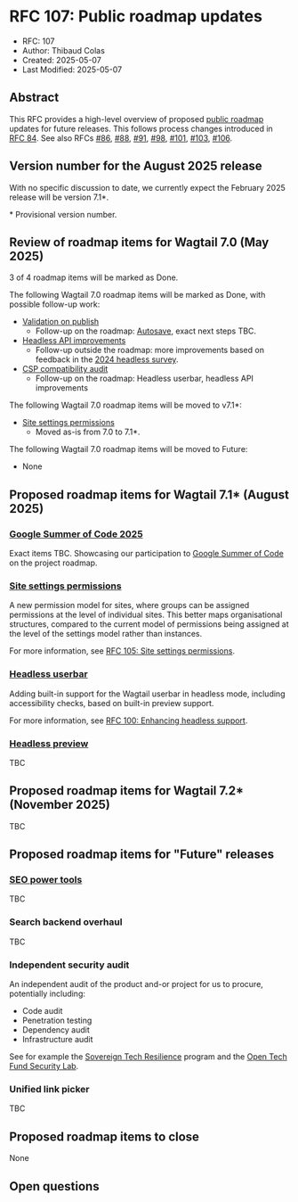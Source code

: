 # RFC 107: Public roadmap updates

- RFC: 107
- Author: Thibaud Colas
- Created: 2025-05-07
- Last Modified: 2025-05-07

## Abstract

This RFC provides a high-level overview of proposed [public roadmap](https://github.com/wagtail/roadmap) updates for future releases. This follows process changes introduced in [RFC 84](https://github.com/wagtail/rfcs/pull/84). See also RFCs [#86](086-roadmap-updates.md), [#88](088-roadmap-updates.md), [#91](091-roadmap-updates.md), [#98](098-roadmap-updates.md), [#101](101-roadmap-updates.md), [#103](103-roadmap-updates.md), [#106](106-roadmap-updates.md).

## Version number for the August 2025 release

With no specific discussion to date, we currently expect the February 2025 release will be version 7.1\*.

\* Provisional version number.

## Review of roadmap items for Wagtail 7.0 (May 2025)

3 of 4 roadmap items will be marked as Done.

The following Wagtail 7.0 roadmap items will be marked as Done, with possible follow-up work:

- [Validation on publish](https://github.com/wagtail/roadmap/issues/93)
  - Follow-up on the roadmap: [Autosave](https://github.com/wagtail/roadmap/issues/24), exact next steps TBC.
- [Headless API improvements](https://github.com/wagtail/roadmap/issues/94)
  - Follow-up outside the roadmap: more improvements based on feedback in the [2024 headless survey](https://wagtail.org/blog/2024-headless-survey/).
- [CSP compatibility audit](https://github.com/wagtail/roadmap/issues/96)
  - Follow-up on the roadmap: Headless userbar, headless API improvements

The following Wagtail 7.0 roadmap items will be moved to v7.1\*:

- [Site settings permissions](https://github.com/wagtail/roadmap/issues/95)
  - Moved as-is from 7.0 to 7.1\*.

The following Wagtail 7.0 roadmap items will be moved to Future:

- None

## Proposed roadmap items for Wagtail 7.1\* (August 2025)

### [Google Summer of Code 2025](https://github.com/wagtail/roadmap/issues/97)

Exact items TBC. Showcasing our participation to [Google Summer of Code](https://summerofcode.withgoogle.com/) on the project roadmap.

### [Site settings permissions](https://github.com/wagtail/roadmap/issues/95)

A new permission model for sites, where groups can be assigned permissions at the level of individual sites. This better maps organisational structures, compared to the current model of permissions being assigned at the level of the settings model rather than instances.

For more information, see [RFC 105: Site settings permissions](https://github.com/wagtail/rfcs/pull/105).

### [Headless userbar](https://github.com/wagtail/roadmap/issues/100)

Adding built-in support for the Wagtail userbar in headless mode, including accessibility checks, based on built-in preview support.

For more information, see [RFC 100: Enhancing headless support](https://github.com/wagtail/rfcs/pull/100).

### [Headless preview](https://github.com/wagtail/roadmap/issues/99)

TBC

## Proposed roadmap items for Wagtail 7.2\* (November 2025)

TBC

## Proposed roadmap items for "Future" releases

### [SEO power tools](https://wagtail.org/blog/looking-for-sponsorship-seo-power-tools/)

TBC

### Search backend overhaul

TBC

### Independent security audit

An independent audit of the product and-or project for us to procure, potentially including:

- Code audit
- Penetration testing
- Dependency audit
- Infrastructure audit

See for example the [Sovereign Tech Resilience](https://www.sovereign.tech/programs/bug-resilience/) program and the [Open Tech Fund Security Lab](https://www.opentech.fund/labs/security-lab/).

### Unified link picker

TBC

## Proposed roadmap items to close

None

## Open questions
